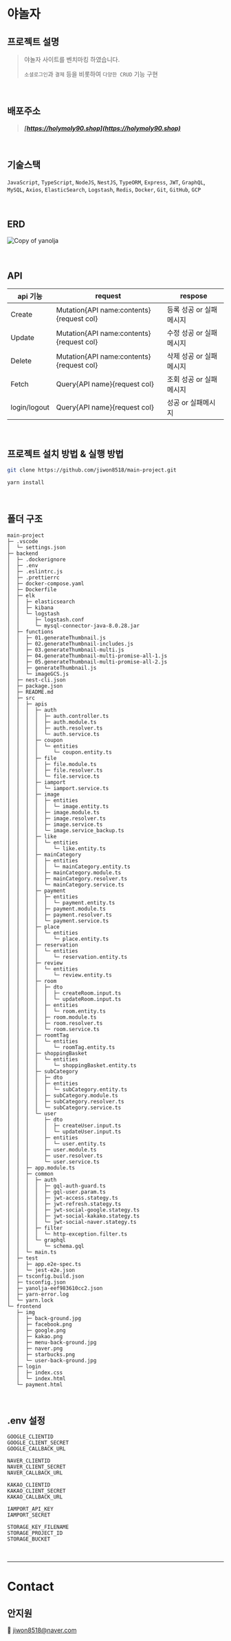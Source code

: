 # 야놀자

## 프로젝트 설명

> 야놀자 사이트를 벤치마킹 하였습니다.
>
> `소셜로그인`과 `결제` 등을 비롯하여 `다양한 CRUD` 기능 구현

<br/>

## 배포주소

> **_[https://holymoly90.shop](https://holymoly90.shop)_**

<br/>

## 기술스택

`JavaScript`, `TypeScript`, `NodeJS`, `NestJS`, `TypeORM`, `Express`, `JWT`, `GraphQL`, `MySQL`, `Axios`, `ElasticSearch`, `Logstash`, `Redis`, `Docker`, `Git`, `GitHub`, `GCP`

<br/>

## ERD

![Copy of yanolja](https://user-images.githubusercontent.com/91056667/164258645-d8abb251-fc35-4eb2-aeae-467e0c91f0e5.png)

<br/>

## API

<!--table-->

| api 기능     | request                                  | respose                 |
| ------------ | ---------------------------------------- | ----------------------- |
| Create       | Mutation{API name:contents}{request col} | 등록 성공 or 실패메시지 |
| Update       | Mutation{API name:contents}{request col} | 수정 성공 or 실패메시지 |
| Delete       | Mutation{API name:contents}{request col} | 삭제 성공 or 실패메시지 |
| Fetch        | Query{API name}{request col}             | 조회 성공 or 실패메시지 |
| login/logout | Query{API name}{request col}             | 성공 or 실패메시지      |

<br/>

## 프로젝트 설치 방법 & 실행 방법

```bash
git clone https://github.com/jiwon8518/main-project.git

yarn install
```

<br/>

## 폴더 구조

```
main-project
├─ .vscode
│  └─ settings.json
├─ backend
│  ├─ .dockerignore
│  ├─ .env
│  ├─ .eslintrc.js
│  ├─ .prettierrc
│  ├─ docker-compose.yaml
│  ├─ Dockerfile
│  ├─ elk
│  │  ├─ elasticsearch
│  │  ├─ kibana
│  │  └─ logstash
│  │     ├─ logstash.conf
│  │     └─ mysql-connector-java-8.0.28.jar
│  ├─ functions
│  │  ├─ 01.generateThumbnail.js
│  │  ├─ 02.generateThumbnail-includes.js
│  │  ├─ 03.generateThumbnail-multi.js
│  │  ├─ 04.generateThumbnail-multi-promise-all-1.js
│  │  ├─ 05.generateThumbnail-multi-promise-all-2.js
│  │  ├─ generateThumbnail.js
│  │  └─ imageGCS.js
│  ├─ nest-cli.json
│  ├─ package.json
│  ├─ README.md
│  ├─ src
│  │  ├─ apis
│  │  │  ├─ auth
│  │  │  │  ├─ auth.controller.ts
│  │  │  │  ├─ auth.module.ts
│  │  │  │  ├─ auth.resolver.ts
│  │  │  │  └─ auth.service.ts
│  │  │  ├─ coupon
│  │  │  │  └─ entities
│  │  │  │     └─ coupon.entity.ts
│  │  │  ├─ file
│  │  │  │  ├─ file.module.ts
│  │  │  │  ├─ file.resolver.ts
│  │  │  │  └─ file.service.ts
│  │  │  ├─ iamport
│  │  │  │  └─ iamport.service.ts
│  │  │  ├─ image
│  │  │  │  ├─ entities
│  │  │  │  │  └─ image.entity.ts
│  │  │  │  ├─ image.module.ts
│  │  │  │  ├─ image.resolver.ts
│  │  │  │  ├─ image.service.ts
│  │  │  │  └─ image.service_backup.ts
│  │  │  ├─ like
│  │  │  │  └─ entities
│  │  │  │     └─ like.entity.ts
│  │  │  ├─ mainCategory
│  │  │  │  ├─ entities
│  │  │  │  │  └─ mainCategory.entity.ts
│  │  │  │  ├─ mainCategory.module.ts
│  │  │  │  ├─ mainCategory.resolver.ts
│  │  │  │  └─ mainCategory.service.ts
│  │  │  ├─ payment
│  │  │  │  ├─ entities
│  │  │  │  │  └─ payment.entity.ts
│  │  │  │  ├─ payment.module.ts
│  │  │  │  ├─ payment.resolver.ts
│  │  │  │  └─ payment.service.ts
│  │  │  ├─ place
│  │  │  │  └─ entities
│  │  │  │     └─ place.entity.ts
│  │  │  ├─ reservation
│  │  │  │  └─ entities
│  │  │  │     └─ reservation.entity.ts
│  │  │  ├─ review
│  │  │  │  └─ entities
│  │  │  │     └─ review.entity.ts
│  │  │  ├─ room
│  │  │  │  ├─ dto
│  │  │  │  │  ├─ createRoom.input.ts
│  │  │  │  │  └─ updateRoom.input.ts
│  │  │  │  ├─ entities
│  │  │  │  │  └─ room.entity.ts
│  │  │  │  ├─ room.module.ts
│  │  │  │  ├─ room.resolver.ts
│  │  │  │  └─ room.service.ts
│  │  │  ├─ roomtTag
│  │  │  │  └─ entities
│  │  │  │     └─ roomTag.entity.ts
│  │  │  ├─ shoppingBasket
│  │  │  │  └─ entities
│  │  │  │     └─ shoppingBasket.entity.ts
│  │  │  ├─ subCategory
│  │  │  │  ├─ dto
│  │  │  │  ├─ entities
│  │  │  │  │  └─ subCategory.entity.ts
│  │  │  │  ├─ subCategory.module.ts
│  │  │  │  ├─ subCategory.resolver.ts
│  │  │  │  └─ subCategory.service.ts
│  │  │  └─ user
│  │  │     ├─ dto
│  │  │     │  ├─ createUser.input.ts
│  │  │     │  └─ updateUser.input.ts
│  │  │     ├─ entities
│  │  │     │  └─ user.entity.ts
│  │  │     ├─ user.module.ts
│  │  │     ├─ user.resolver.ts
│  │  │     └─ user.service.ts
│  │  ├─ app.module.ts
│  │  ├─ common
│  │  │  ├─ auth
│  │  │  │  ├─ gql-auth-guard.ts
│  │  │  │  ├─ gql-user.param.ts
│  │  │  │  ├─ jwt-access.stategy.ts
│  │  │  │  ├─ jwt-refresh.stategy.ts
│  │  │  │  ├─ jwt-social-google.stategy.ts
│  │  │  │  ├─ jwt-social-kakako.stategy.ts
│  │  │  │  └─ jwt-social-naver.stategy.ts
│  │  │  ├─ filter
│  │  │  │  └─ http-exception.filter.ts
│  │  │  └─ graphql
│  │  │     └─ schema.gql
│  │  └─ main.ts
│  ├─ test
│  │  ├─ app.e2e-spec.ts
│  │  └─ jest-e2e.json
│  ├─ tsconfig.build.json
│  ├─ tsconfig.json
│  ├─ yanolja-eef983610cc2.json
│  ├─ yarn-error.log
│  └─ yarn.lock
└─ frontend
   ├─ img
   │  ├─ back-ground.jpg
   │  ├─ facebook.png
   │  ├─ google.png
   │  ├─ kakao.png
   │  ├─ menu-back-ground.jpg
   │  ├─ naver.png
   │  ├─ starbucks.png
   │  └─ user-back-ground.jpg
   ├─ login
   │  ├─ index.css
   │  └─ index.html
   └─ payment.html

```

<br/>

## .env 설정

```
GOOGLE_CLIENTID
GOOGLE_CLIENT_SECRET
GOOGLE_CALLBACK_URL

NAVER_CLIENTID
NAVER_CLIENT_SECRET
NAVER_CALLBACK_URL

KAKAO_CLIENTID
KAKAO_CLIENT_SECRET
KAKAO_CALLBACK_URL

IAMPORT_API_KEY
IAMPORT_SECRET

STORAGE_KEY_FILENAME
STORAGE_PROJECT_ID
STORAGE_BUCKET
```

<br/>

---

# Contact

## 안지원

:email: jiwon8518@naver.com
